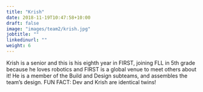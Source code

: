 ```yaml
---
title: "Krish"
date: 2018-11-19T10:47:58+10:00
draft: false
image: "images/team2/krish.jpg"
jobtitle: ""
linkedinurl: ""
weight: 6
---
```


Krish is a senior and this is his eighth year in FIRST, joining FLL in 5th grade because he loves robotics and FIRST is a global venue to meet others about it! He is a member of the Build and Design subteams, and assembles the team’s design. FUN FACT: Dev and Krish are identical twins!
